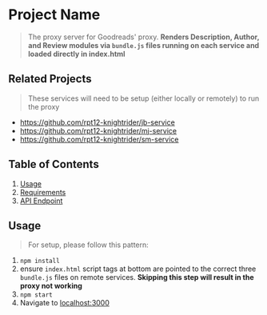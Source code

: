 # Project Name

> The proxy server for Goodreads' proxy. **Renders Description, Author, and Review modules via `bundle.js` files running on each service and loaded directly in index.html**

## Related Projects

> These services will need to be setup (either locally or remotely) to run the proxy

  - https://github.com/rpt12-knightrider/jb-service
  - https://github.com/rpt12-knightrider/mj-service
  - https://github.com/rpt12-knightrider/sm-service

## Table of Contents

1. [Usage](#Usage)
2. [Requirements](#requirements)
3. [API Endpoint](#api%20endpoint)

## Usage

> For setup, please follow this pattern:

1. `npm install`
2. ensure `index.html` script tags at bottom are pointed to the correct three `bundle.js` files on remote services. **Skipping this step will result in the proxy not working**
3. `npm start`
4. Navigate to [localhost:3000](http://localhost:3000)

